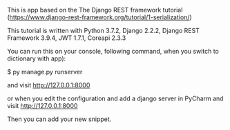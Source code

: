 This is app based on the The Django REST framework tutorial 
(https://www.django-rest-framework.org/tutorial/1-serialization/)

This tutorial is written with Python 3.7.2, Django 2.2.2, Django REST Framework 3.9.4, JWT 1.7.1, Coreapi 2.3.3

You can run this on your console, following command, when you switch to dictionary with app):

$ py manage.py runserver

and visit http://127.0.0.1:8000

or when you edit the configuration and add a django server in PyCharm and visit http://127.0.0.1:8000

Then you can add your new snippet.